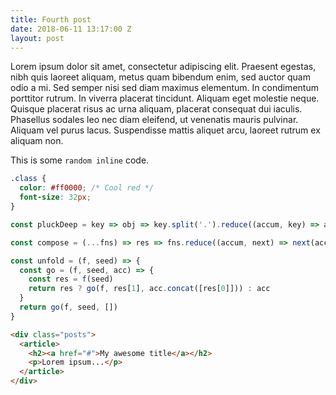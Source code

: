 ```yaml
---
title: Fourth post
date: 2018-06-11 13:17:00 Z
layout: post
---
```


Lorem ipsum dolor sit amet, consectetur adipiscing elit. Praesent egestas, nibh quis laoreet aliquam, metus quam bibendum enim, sed auctor quam odio a mi. Sed semper nisi sed diam maximus elementum. In condimentum porttitor rutrum. In viverra placerat tincidunt. Aliquam eget molestie neque. Quisque placerat risus ac urna aliquam, placerat consequat dui iaculis. Phasellus sodales leo nec diam eleifend, ut venenatis mauris pulvinar. Aliquam vel purus lacus. Suspendisse mattis aliquet arcu, laoreet rutrum ex aliquam non.

This is some `random inline` code.

```css
.class {
  color: #ff0000; /* Cool red */
  font-size: 32px;
}
```

```javascript
const pluckDeep = key => obj => key.split('.').reduce((accum, key) => accum[key], obj)

const compose = (...fns) => res => fns.reduce((accum, next) => next(accum), res)

const unfold = (f, seed) => {
  const go = (f, seed, acc) => {
    const res = f(seed)
    return res ? go(f, res[1], acc.concat([res[0]])) : acc
  }
  return go(f, seed, [])
}
```

```html
<div class="posts">
  <article>
    <h2><a href="#">My awesome title</a></h2>
    <p>Lorem ipsum...</p>
  </article>
</div>
```
